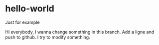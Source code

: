 # hello-world
Just for example

Hi everybody,
I wanna change something in this branch.
Add a ligne and push to github.
I try to modify something.
